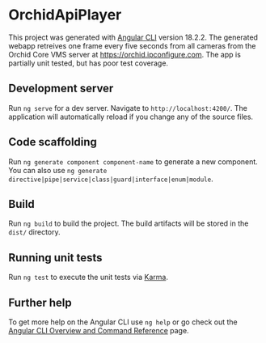 # OrchidApiPlayer

This project was generated with [Angular CLI](https://github.com/angular/angular-cli) version 18.2.2.
The generated webapp retreives one frame every five seconds from all cameras from the Orchid Core VMS server at https://orchid.ipconfigure.com.
The app is partially unit tested, but has poor test coverage.

## Development server

Run `ng serve` for a dev server. Navigate to `http://localhost:4200/`. The application will automatically reload if you change any of the source files.

## Code scaffolding

Run `ng generate component component-name` to generate a new component. You can also use `ng generate directive|pipe|service|class|guard|interface|enum|module`.

## Build

Run `ng build` to build the project. The build artifacts will be stored in the `dist/` directory.

## Running unit tests

Run `ng test` to execute the unit tests via [Karma](https://karma-runner.github.io).

## Further help

To get more help on the Angular CLI use `ng help` or go check out the [Angular CLI Overview and Command Reference](https://angular.dev/tools/cli) page.
